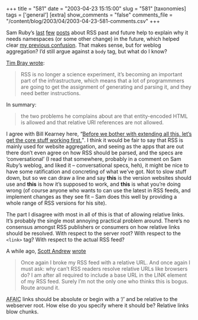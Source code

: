 +++
title = "581"
date = "2003-04-23 15:15:00"
slug = "581"
[taxonomies]
tags = ['general']
[extra]
show_comments = "false"
comments_file = "/content/blog/2003/04/2003-04-23-581-comments.csv"
+++

Sam Ruby’s [last](http://www.intertwingly.net/blog/1353.html) [few](http://www.intertwingly.net/blog/1354.html) [posts](http://www.intertwingly.net/blog/1355.html) about RSS past and future help to explain why it needs namespaces (or some other change) in the future, which helped clear [my previous confusion](http://pipthepixie.tripod.com/blog/archive/2003_04_06_blog.html#92422163). That makes sense, but for weblog aggregation? I’d still argue against a `body` tag, but what do I know?

[Tim Bray wrote](http://www.tbray.org/ongoing/When/200x/2003/04/22/RSS-Problems):

> RSS is no longer a science experiment, it’s becoming an important part of the infrastructure, which means that a lot of programmmers are going to get the assignment of generating and parsing it, and they need better instructions.

In summary:

> the two problems he complains about are that entity-encoded HTML is allowed and that relative URI references are not allowed.

I agree with Bill Kearney here, <q cite="http://www.ideaspace.net/users/wkearney/archives/entries/000282.html" lang="en">[Before we bother with extending all this, let’s get the core stuff working first.](http://www.ideaspace.net/users/wkearney/archives/entries/000282.html)</q>. I think it would be fair to say that RSS is mainly used for website aggregation, and seeing as the apps that are out there don’t even agree on how RSS should be parsed, and the specs are ‘conversational’ (I read that somewhere, probably in a comment on Sam Ruby’s weblog, and liked it – conversational specs, heh), it might be nice to have some ratification and concreting of what we’ve got. Not to slow stuff down, but so we can draw a line and say **this** is the version websites should use and **this** is how it’s supposed to work, and **this** is what you’re doing wrong (of course anyone who wants to can use the latest in RSS feeds, and implement changes as they see fit – Sam does this well by providing a whole range of RSS versions for his site).

The part I disagree with most in all of this is that of allowing relative links. It’s probably the single most annoying practical problem around. There’s no consensus amongst RSS publishers or consumers on how relative links should be resolved. With respect to the server root? With respect to the `<link>` tag? With respect to the actual RSS feed?

A while ago, [Scott Andrew](http://www.scottandrew.com) [wrote](http://www.scottandrew.com/main/2003_04#a000629)

> Once again I broke my RSS feed with a relative URL. And once again I must ask: why can’t RSS readers resolve relative URLs like browsers do? I am after all required to include a base URL in the LINK element of my RSS feed. Surely I’m not the only one who thinks this is bogus. Route around it.

<acronym title="As Far As I’m Concerned">AFAIC</acronym> links should be absolute or begin with a ‘/’ and be relative to the webserver root. How else do you specify where it should be? Relative links blow chunks.
